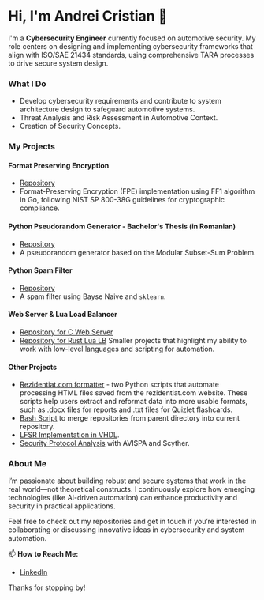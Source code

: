 # Hi, I'm Andrei Cristian 👋

I'm a **Cybersecurity Engineer** currently focused on automotive security. My role centers on designing and implementing cybersecurity frameworks that align with ISO/SAE 21434 standards, using comprehensive TARA processes to drive secure system design.

### What I Do

- Develop cybersecurity requirements and contribute to system architecture design to safeguard automotive systems.
- Threat Analysis and Risk Assessment in Automotive Context.
- Creation of Security Concepts.

### My Projects

#### Format Preserving Encryption

- [Repository](https://github.com/ac999/go-fpe)
- Format-Preserving Encryption (FPE) implementation using FF1 algorithm in Go, following NIST SP 800-38G guidelines for cryptographic compliance.
  
#### Python Pseudorandom Generator - Bachelor's Thesis (in Romanian)

- [Repository](https://github.com/ac999/css)
- A pseudorandom generator based on the Modular Subset-Sum Problem.

#### Python Spam Filter

- [Repository](https://github.com/ac999/python-spam-filter)
- A spam filter using Bayse Naive and `sklearn`.
  
#### Web Server & Lua Load Balancer
- [Repository for C Web Server](https://github.com/ac999/Simple-Web-Server)
- [Repository for Rust Lua LB](https://github.com/ac999/lua-loadbalancer)
  Smaller projects that highlight my ability to work with low-level languages and scripting for automation.

#### Other Projects

- [Rezidentiat.com formatter](https://github.com/ac999/rezidentiat_com_formatter) - two Python scripts that automate processing HTML files saved from the rezidentiat.com website. These scripts help users extract and reformat data into more usable formats, such as .docx files for reports and .txt files for Quizlet flashcards.
- [Bash Script](https://github.com/ac999/git-repo-merge) to merge repositories from parent directory into current repository.
- [LFSR Implementation in VHDL](https://github.com/ac999/HAC).
- [Security Protocol Analysis](https://github.com/ac999/protocol_sec_msi) with AVISPA and Scyther.

### About Me
I’m passionate about building robust and secure systems that work in the real world—not theoretical constructs. I continuously explore how emerging technologies (like AI-driven automation) can enhance productivity and security in practical applications.

Feel free to check out my repositories and get in touch if you’re interested in collaborating or discussing innovative ideas in cybersecurity and system automation.

📫 **How to Reach Me:**  
- [LinkedIn](https://www.linkedin.com/in/ac999)  

Thanks for stopping by!
